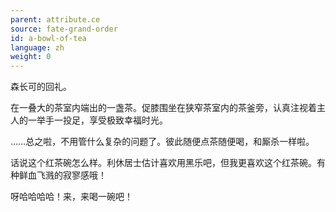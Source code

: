 ```yaml
---
parent: attribute.ce
source: fate-grand-order
id: a-bowl-of-tea
language: zh
weight: 0
---
```


森长可的回礼。

在一叠大的茶室内端出的一盏茶。促膝围坐在狭窄茶室内的茶釜旁，认真注视着主人的一举手一投足，享受极致幸福时光。

……总之啦，不用管什么复杂的问题了。彼此随便点茶随便喝，和厮杀一样啦。

话说这个红茶碗怎么样。利休居士估计喜欢用黑乐吧，但我更喜欢这个红茶碗。有种鲜血飞溅的寂寥感哦！

呀哈哈哈哈！来，来喝一碗吧！
